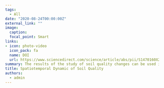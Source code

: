 ```yaml
---
tags:
  - All
date: "2020-08-24T00:00:00Z"
external_link: ""
image:
  caption: 
  focal_point: Smart
links:
- icon: photo-video
  icon_pack: fa
  name: DOI
  url: https://www.sciencedirect.com/science/article/abs/pii/S1470160X20306737
summary: The results of the study of soil quality changes can be used in land evaluation, environmental studies and integrated planning and management in order to properly and reasonably utilize natural resources and reduce future soil degradation. 
title: Spatiotemporal Dynamic of Soil Quality
authors: 
  - admin
---
```

